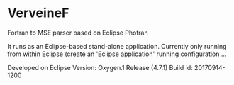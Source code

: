 # VerveineF
Fortran to MSE parser based on Eclipse Photran

It runs as an Eclipse-based stand-alone application.
Currently only running from within Eclipse (create an 'Eclipse application' running configuration ...

Developed on Eclipse Version: Oxygen.1 Release (4.7.1) Build id: 20170914-1200